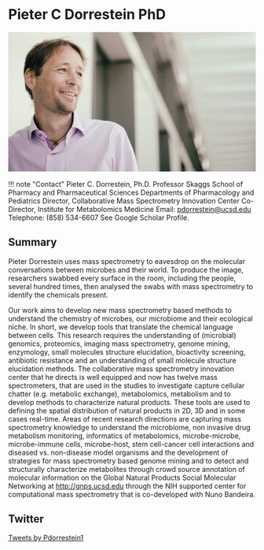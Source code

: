 # Pieter C Dorrestein PhD

![](img/pieter.jpg)

!!! note "Contact"
    Pieter C. Dorrestein, Ph.D.
    Professor 
    Skaggs School of Pharmacy and Pharmaceutical Sciences
    Departments of Pharmacology and Pediatrics
    Director, Collaborative Mass Spectrometry Innovation Center
    Co-Director, Institute for Metabolomics Medicine
    Email: pdorrestein@ucsd.edu
    Telephone: (858) 534-6607
    See Google Scholar Profile.

## Summary

Pieter Dorrestein uses mass spectrometry to eavesdrop on the molecular conversations between microbes and their world. To produce the image, researchers swabbed every surface in the room, including the people, several hundred times, then analysed the swabs with mass spectrometry to identify the chemicals present.

Our work aims to develop new mass spectrometry based methods to understand the chemistry of microbes, our microbiome and their ecological niche. In short, we develop tools that translate the chemical language between cells. This research requires the understanding of (microbial) genomics, proteomics, imaging mass spectrometry, genome mining, enzymology, small molecules structure elucidation, bioactivity screening, antibiotic resistance and an understanding of small molecule structure elucidation methods. The collaborative mass spectrometry innovation center that he directs is well equipped and now has twelve mass spectrometers, that are used in the studies to investigate capture cellular chatter (e.g. metabolic exchange), metabolomics, metabolism and to develop methods to characterize natural products. These tools are used to defining the spatial distribution of natural products in 2D, 3D and in some cases real-time. Areas of recent research directions are capturing mass spectrometry knowledge to understand the microbiome, non invasive drug metabolism monitoring, informatics of metabolomics, microbe-microbe, microbe-immune cells, microbe-host, stem cell-cancer cell interactions and diseased vs. non-disease model organisms and the development of strategies for mass spectrometry based genome mining and to detect and structurally characterize metabolites through crowd source annotation of molecular information on the Global Natural Products Social Molecular Networking at http://gnps.ucsd.edu through the NIH supported center for computational mass spectrometry that is co-developed with Nuno Bandeira. 

## Twitter

<a class="twitter-timeline" href="https://twitter.com/Pdorrestein1?ref_src=twsrc%5Etfw">Tweets by Pdorrestein1</a> <script async src="https://platform.twitter.com/widgets.js" charset="utf-8"></script>